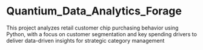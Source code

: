 # Quantium_Data_Analytics_Forage
This project analyzes retail customer chip purchasing behavior using Python, with a focus on customer segmentation and key spending drivers to deliver data-driven insights for strategic category management
